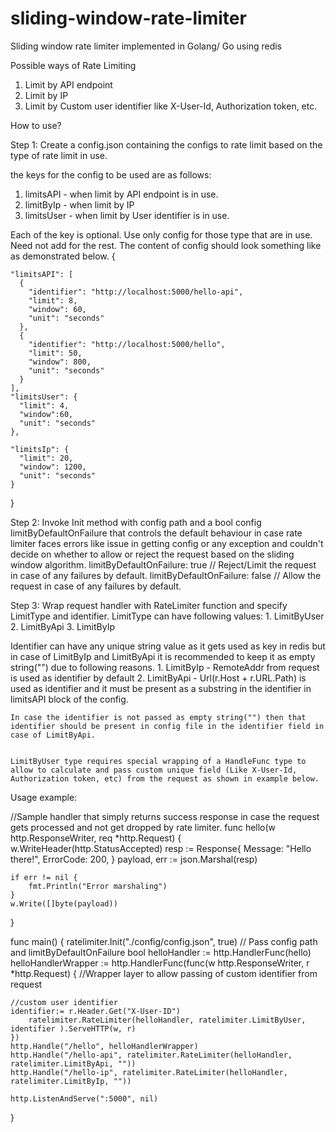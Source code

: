 # sliding-window-rate-limiter
Sliding window rate limiter implemented in Golang/ Go  using redis


Possible ways of Rate Limiting
1. Limit by API endpoint
2. Limit by IP
3. Limit by Custom user identifier like X-User-Id, Authorization token, etc.


How to use?

Step 1: Create a config.json containing the configs to rate limit based on the type of rate limit in use.

the keys for the config to be used are as follows:
1. limitsAPI - when limit by API endpoint is in use.
2. limitByIp - when limit by IP
3. limitsUser - when limit by User identifier is in use.

Each of the key is optional. Use only config for those type that are in use. Need not add for the rest.
The content of config should look something like as demonstrated below. 
{
    
    "limitsAPI": [ 
      {
        "identifier": "http://localhost:5000/hello-api",
        "limit": 8,
        "window": 60,
        "unit": "seconds"
      },
      {
        "identifier": "http://localhost:5000/hello",
        "limit": 50,
        "window": 800,
        "unit": "seconds"
      }
    ],
    "limitsUser": {
      "limit": 4,
      "window":60,
      "unit": "seconds"
    },

    "limitsIp": {
      "limit": 20,
      "window": 1200,
      "unit": "seconds"
    }
  }




Step 2: Invoke Init method with config path and a bool config limitByDefaultOnFailure that controls the default behaviour in case rate limiter faces errors like issue in getting config or any exception and couldn't decide on whether to allow or reject the request based on the sliding window algorithm.
  limitByDefaultOnFailure: true // Reject/Limit the request in case of any failures by default.
  limitByDefaultOnFailure: false // Allow the request in case of any failures by default.
  
Step 3: Wrap request handler with RateLimiter function and specify LimitType and identifier.
    LimitType can have following values:
      1. LimitByUser
      2. LimitByApi
      3. LimitByIp
      
Identifier can have any unique string value as it gets used as key in redis but in case of LimitByIp and LimitByApi it is recommended to keep it as empty string("") due to following reasons.
    1. LimitByIp - RemoteAddr from request is used as identifier by default
    2. LimitByApi - Url(r.Host + r.URL.Path) is used as identifier and it must be present as a substring in the identifier in limitsAPI block of the config.
    
    In case the identifier is not passed as empty string("") then that identifier should be present in config file in the identifier field in case of LimitByApi.


    LimitByUser type requires special wrapping of a HandleFunc type to allow to calculate and pass custom unique field (Like X-User-Id, Authorization token, etc) from the request as shown in example below.
 
Usage example:

//Sample handler that simply returns success response in case the request gets processed and not get dropped by rate limiter.
func hello(w http.ResponseWriter, req *http.Request) {
	w.WriteHeader(http.StatusAccepted)
	resp := Response{
		Message:   "Hello there!",
		ErrorCode: 200,
	}
	payload, err := json.Marshal(resp)

	if err != nil {
		fmt.Println("Error marshaling")
	}
	w.Write([]byte(payload))
}


func main() {
	ratelimiter.Init("./config/config.json", true) // Pass config path and limitByDefaultOnFailure bool
	helloHandler := http.HandlerFunc(hello)
	helloHandlerWrapper := http.HandlerFunc(func(w http.ResponseWriter, r *http.Request) { //Wrapper layer to allow passing of custom identifier from request
  
    //custom user identifier
    identifier:= r.Header.Get("X-User-ID")
		ratelimiter.RateLimiter(helloHandler, ratelimiter.LimitByUser, identifier ).ServeHTTP(w, r)
	})
	http.Handle("/hello", helloHandlerWrapper)
	http.Handle("/hello-api", ratelimiter.RateLimiter(helloHandler, ratelimiter.LimitByApi, ""))
	http.Handle("/hello-ip", ratelimiter.RateLimiter(helloHandler, ratelimiter.LimitByIp, ""))

	http.ListenAndServe(":5000", nil)

}


